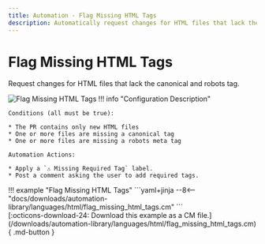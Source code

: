 ```yaml
---
title: Automation - Flag Missing HTML Tags
description: Automatically request changes for HTML files that lack the canonical and robots tag.
---
```

# Flag Missing HTML Tags

<!-- --8<-- [start:example]-->

Request changes for HTML files that lack the canonical and robots tag.

![Flag Missing HTML Tags](/automations/languages/html/flag-missing-html-tags/flag-missing-html-tags.png)
!!! info "Configuration Description"

    Conditions (all must be true):
    
    * The PR contains only new HTML files
    * One or more files are missing a canonical tag
    * One or more files are missing a robots meta tag
    
    Automation Actions:
    
    * Apply a `⚠️ Missing Required Tag` label.
    * Post a comment asking the user to add required tags.

<div class="automationExample" markdown="1">
!!! example "Flag Missing HTML Tags"
    ```yaml+jinja
    --8<-- "docs/downloads/automation-library/languages/html/flag_missing_html_tags.cm"
    ```
    <div class="result" markdown>
      <span>
      [:octicons-download-24: Download this example as a CM file.](/downloads/automation-library/languages/html/flag_missing_html_tags.cm){ .md-button }
      </span>
    </div>
<!-- --8<-- [end:example]-->